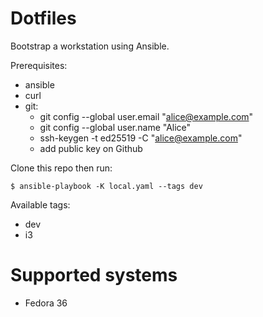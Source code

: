 # Dotfiles

Bootstrap a workstation using Ansible.

Prerequisites:

- ansible
- curl
- git:
  - git config --global user.email "alice@example.com"
  - git config --global user.name "Alice"
  - ssh-keygen -t ed25519 -C "alice@example.com"
  - add public key on Github

Clone this repo then run:

```
$ ansible-playbook -K local.yaml --tags dev
```

Available tags:

- dev
- i3

# Supported systems

- Fedora 36

